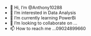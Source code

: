 - 👋 Hi, I’m @Anthony10288
- 👀 I’m interested in Data Analysis 
- 🌱 I’m currently learning PowerBi
- 💞️ I’m looking to collaborate on ...
- 📫 How to reach me ...09024899660

<!---
Anthony10288/Anthony10288 is a ✨ special ✨ repository because its `README.md` (this file) appears on your GitHub profile.
You can click the Preview link to take a look at your changes.
--->
